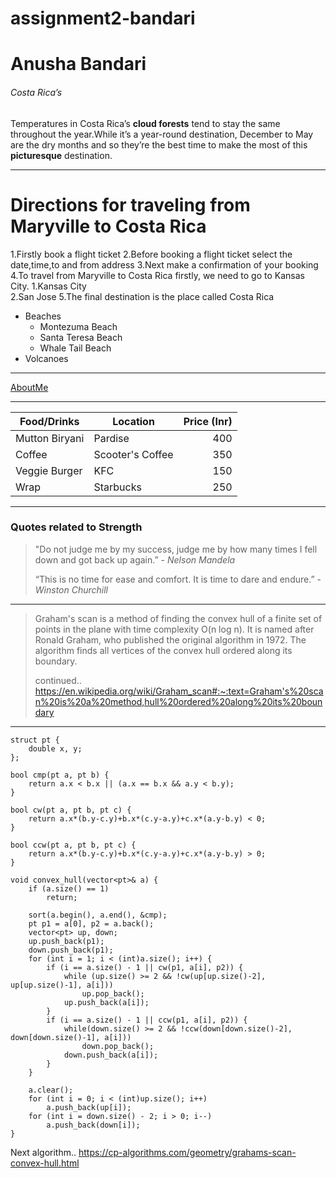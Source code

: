 # assignment2-bandari

# Anusha Bandari

###### Costa Rica’s

Temperatures in Costa Rica’s **cloud forests** tend to stay the same throughout the year.While it’s a year-round destination, December to May are the dry months and so they’re the best time to make the most of this **picturesque** destination.

****

# Directions for traveling from Maryville to Costa Rica


1.Firstly book a flight ticket
2.Before booking a flight ticket select the date,time,to and from address
3.Next make a confirmation of your booking
4.To travel from Maryville to Costa Rica firstly, we need to go to Kansas City.
    1.Kansas City  
    2.San Jose
5.The final destination is the place called Costa Rica

* Beaches
    * Montezuma Beach
    * Santa Teresa Beach
    * Whale Tail Beach
* Volcanoes        

---

[AboutMe](https://github.com/Anusha290699/assignment2-bandari/blob/main/AboutMe.md)

---

| Food/Drinks | Location | Price (Inr) |
| ---| ---| ---: |
| Mutton Biryani | Pardise | 400 |
| Coffee | Scooter's Coffee | 350 |
| Veggie Burger | KFC | 150  |
| Wrap | Starbucks | 250 |

---

### Quotes related to Strength

> "Do not judge me by my success, judge me by how many times I fell down and got back up again.” - *Nelson Mandela*
>
> “This is no time for ease and comfort. It is time to dare and endure.” - *Winston Churchill*

---

> Graham's scan is a method of finding the convex hull of a finite set of points in the plane with time complexity O(n log n). It is named after Ronald Graham, who published the original algorithm in 1972. The algorithm finds all vertices of the convex hull ordered along its boundary.
>
> continued.. <https://en.wikipedia.org/wiki/Graham_scan#:~:text=Graham's%20scan%20is%20a%20method,hull%20ordered%20along%20its%20boundary>

---

```
struct pt {
    double x, y;
};

bool cmp(pt a, pt b) {
    return a.x < b.x || (a.x == b.x && a.y < b.y);
}

bool cw(pt a, pt b, pt c) {
    return a.x*(b.y-c.y)+b.x*(c.y-a.y)+c.x*(a.y-b.y) < 0;
}

bool ccw(pt a, pt b, pt c) {
    return a.x*(b.y-c.y)+b.x*(c.y-a.y)+c.x*(a.y-b.y) > 0;
}

void convex_hull(vector<pt>& a) {
    if (a.size() == 1)
        return;

    sort(a.begin(), a.end(), &cmp);
    pt p1 = a[0], p2 = a.back();
    vector<pt> up, down;
    up.push_back(p1);
    down.push_back(p1);
    for (int i = 1; i < (int)a.size(); i++) {
        if (i == a.size() - 1 || cw(p1, a[i], p2)) {
            while (up.size() >= 2 && !cw(up[up.size()-2], up[up.size()-1], a[i]))
                up.pop_back();
            up.push_back(a[i]);
        }
        if (i == a.size() - 1 || ccw(p1, a[i], p2)) {
            while(down.size() >= 2 && !ccw(down[down.size()-2], down[down.size()-1], a[i]))
                down.pop_back();
            down.push_back(a[i]);
        }
    }

    a.clear();
    for (int i = 0; i < (int)up.size(); i++)
        a.push_back(up[i]);
    for (int i = down.size() - 2; i > 0; i--)
        a.push_back(down[i]);
}
```

Next algorithm.. <https://cp-algorithms.com/geometry/grahams-scan-convex-hull.html>